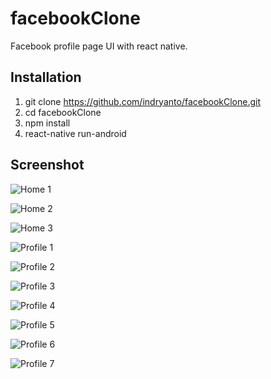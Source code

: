 # facebookClone
Facebook profile page UI with react native.

## Installation
1. git clone https://github.com/indryanto/facebookClone.git
2. cd facebookClone
3. npm install
4. react-native run-android

## Screenshot
![Home 1](screenshots/home1.jpg)

![Home 2](screenshots/home2.jpg)

![Home 3](screenshots/home3.jpg)

![Profile 1](screenshots/profile1.jpg)

![Profile 2](screenshots/profile2.jpg)

![Profile 3](screenshots/profile3.jpg)

![Profile 4](screenshots/profile4.jpg)

![Profile 5](screenshots/profile5.jpg)

![Profile 6](screenshots/profile6.jpg)

![Profile 7](screenshots/profile7.jpg)